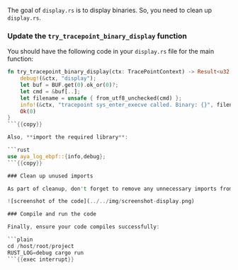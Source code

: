 The goal of `display.rs` is to display binaries. So, you need to clean up `display.rs`.

### Update the `try_tracepoint_binary_display` function

You should have the following code in your `display.rs` file for the main function:

```rust
fn try_tracepoint_binary_display(ctx: TracePointContext) -> Result<u32, i64> {
    debug!(&ctx, "display");
    let buf = BUF.get(0).ok_or(0)?;
    let cmd = &buf[..];
    let filename = unsafe { from_utf8_unchecked(cmd) };
    info!(&ctx, "tracepoint sys_enter_execve called. Binary: {}", filename);
    Ok(0)
}
```{{copy}}

Also, **import the required library**:

```rust
use aya_log_ebpf::{info,debug};
```{{copy}}

### Clean up unused imports 

As part of cleanup, don't forget to remove any unnecessary imports from the top of the file.

![screenshot of the code](../../img/screenshot-display.png)

### Compile and run the code

Finally, ensure your code compiles successfully:

```plain
cd /host/root/project
RUST_LOG=debug cargo run
```{{exec interrupt}}
